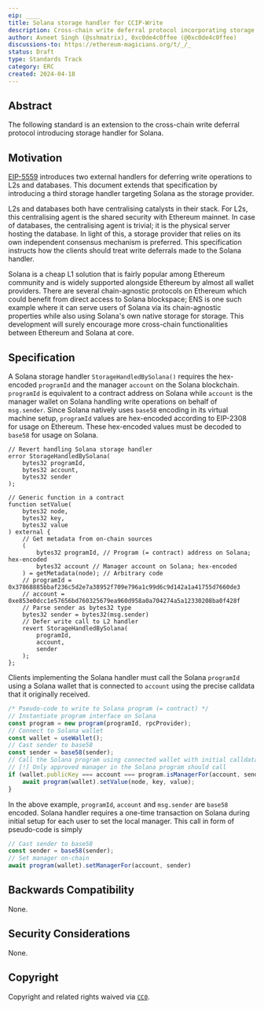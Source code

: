 ```yaml
---
eip: ____
title: Solana storage handler for CCIP-Write
description: Cross-chain write deferral protocol incorporating storage handler for Solana
author: Avneet Singh (@sshmatrix), 0xc0de4c0ffee (@0xc0de4c0ffee)
discussions-to: https://ethereum-magicians.org/t/_/_
status: Draft
type: Standards Track
category: ERC
created: 2024-04-18
---
```


## Abstract
The following standard is an extension to the cross-chain write deferral protocol introducing storage handler for Solana.

## Motivation
[EIP-5559](./eip-5559) introduces two external handlers for deferring write operations to L2s and databases. This document extends that specification by introducing a third storage handler targeting Solana as the storage provider. 

L2s and databases both have centralising catalysts in their stack. For L2s, this centralising agent is the shared security with Ethereum mainnet. In case of databases, the centralising agent is trivial; it is the physical server hosting the database. In light of this, a storage provider that relies on its own independent consensus mechanism is preferred. This specification instructs how the clients should treat write deferrals made to the Solana handler.

Solana is a cheap L1 solution that is fairly popular among Ethereum community and is widely supported alongside Ethereum by almost all wallet providers. There are several chain-agnostic protocols on Ethereum which could benefit from direct access to Solana blockspace; ENS is one such example where it can serve users of Solana via its chain-agnostic properties while also using Solana's own native storage for storage. This development will surely encourage more cross-chain functionalities between Ethereum and Solana at core. 

## Specification
A Solana storage handler `StorageHandledBySolana()` requires the hex-encoded `programId` and the manager `account` on the Solana blockchain. `programId` is equivalent to a contract address on Solana while `account` is the manager wallet on Solana handling write operations on behalf of `msg.sender`. Since Solana natively uses `base58` encoding in its virtual machine setup, `programId` values are hex-encoded according to EIP-2308 for usage on Ethereum. These hex-encoded values must be decoded to `base58` for usage on Solana. 

```solidity
// Revert handling Solana storage handler
error StorageHandledBySolana(
	bytes32 programId,
    bytes32 account,
	bytes32 sender
);

// Generic function in a contract
function setValue(
    bytes32 node,
    bytes32 key,
    bytes32 value
) external {
    // Get metadata from on-chain sources
    (
		bytes32 programId, // Program (= contract) address on Solana; hex-encoded
		bytes32 account // Manager account on Solana; hex-encoded
	) = getMetadata(node); // Arbitrary code
	// programId = 0x37868885bbaf236c5d2e7a38952f709e796a1c99d6c9d142a1a41755d7660de3
	// account = 0xe853e0dcc1e57656bd760325679ea960d958a0a704274a5a12330208ba0f428f
	// Parse sender as bytes32 type
	bytes32 sender = bytes32(msg.sender)
    // Defer write call to L2 handler
    revert StorageHandledBySolana( 
        programId,
        account,
		sender
    );
};
```

Clients implementing the Solana handler must call the Solana `programId` using a Solana wallet that is connected to `account` using the precise calldata that it originally received. 

```js
/* Pseudo-code to write to Solana program (= contract) */
// Instantiate program interface on Solana
const program = new program(programId, rpcProvider);
// Connect to Solana wallet
const wallet = useWallet();
// Cast sender to base58
const sender = base58(sender);
// Call the Solana program using connected wallet with initial calldata
// [!] Only approved manager in the Solana program should call
if (wallet.publicKey === account === program.isManagerFor(account, sender)) {
    await program(wallet).setValue(node, key, value);
}
```

In the above example, `programId`, `account` and `msg.sender` are `base58` encoded. Solana handler requires a one-time transaction on Solana during initial setup for each user to set the local manager. This call in form of pseudo-code is simply 

```js 
// Cast sender to base58
const sender = base58(sender);
// Set manager on-chain
await program(wallet).setManagerFor(account, sender)
```

## Backwards Compatibility
None.

## Security Considerations
None.

## Copyright
Copyright and related rights waived via [`CC0`](../LICENSE.md).
